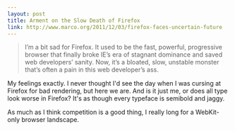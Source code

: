 ```yaml
---
layout: post
title: Arment on the Slow Death of Firefox
link: http://www.marco.org/2011/12/03/firefox-faces-uncertain-future
---
```



> I’m a bit sad for Firefox. It used to be the fast, powerful, progressive browser that finally broke IE’s era of stagnant dominance and saved web developers’ sanity. Now, it’s a bloated, slow, unstable monster that’s often a pain in this web developer’s ass.

My feelings exactly. I never thought I'd see the day when I was cursing at Firefox for bad rendering, but here we are. And is it just me, or does all type look worse in Firefox? It's as though every typeface is semibold and jaggy.

As much as I think competition is a good thing, I really long for a WebKit-only browser landscape.

